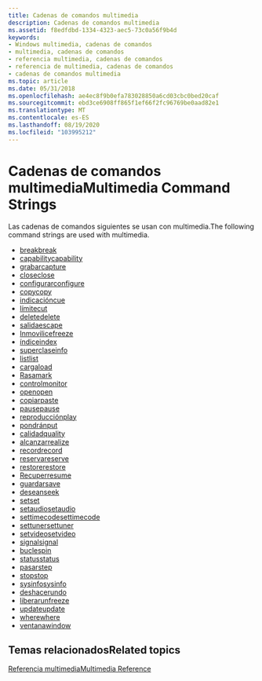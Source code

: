 ```yaml
---
title: Cadenas de comandos multimedia
description: Cadenas de comandos multimedia
ms.assetid: f8edfdbd-1334-4323-aec5-73c0a56f9b4d
keywords:
- Windows multimedia, cadenas de comandos
- multimedia, cadenas de comandos
- referencia multimedia, cadenas de comandos
- referencia de multimedia, cadenas de comandos
- cadenas de comandos multimedia
ms.topic: article
ms.date: 05/31/2018
ms.openlocfilehash: ae4ec8f9b0efa783028850a6cd03cbc0bed20caf
ms.sourcegitcommit: ebd3ce6908ff865f1ef66f2fc96769be0aad82e1
ms.translationtype: MT
ms.contentlocale: es-ES
ms.lasthandoff: 08/19/2020
ms.locfileid: "103995212"
---
```

# <a name="multimedia-command-strings"></a><span data-ttu-id="a39a5-108">Cadenas de comandos multimedia</span><span class="sxs-lookup"><span data-stu-id="a39a5-108">Multimedia Command Strings</span></span>

<span data-ttu-id="a39a5-109">Las cadenas de comandos siguientes se usan con multimedia.</span><span class="sxs-lookup"><span data-stu-id="a39a5-109">The following command strings are used with multimedia.</span></span>

-   [<span data-ttu-id="a39a5-110">break</span><span class="sxs-lookup"><span data-stu-id="a39a5-110">break</span></span>](break.md)
-   [<span data-ttu-id="a39a5-111">capability</span><span class="sxs-lookup"><span data-stu-id="a39a5-111">capability</span></span>](capability.md)
-   [<span data-ttu-id="a39a5-112">grabar</span><span class="sxs-lookup"><span data-stu-id="a39a5-112">capture</span></span>](capture.md)
-   [<span data-ttu-id="a39a5-113">close</span><span class="sxs-lookup"><span data-stu-id="a39a5-113">close</span></span>](close.md)
-   [<span data-ttu-id="a39a5-114">configurar</span><span class="sxs-lookup"><span data-stu-id="a39a5-114">configure</span></span>](configure.md)
-   [<span data-ttu-id="a39a5-115">copy</span><span class="sxs-lookup"><span data-stu-id="a39a5-115">copy</span></span>](copy.md)
-   [<span data-ttu-id="a39a5-116">indicación</span><span class="sxs-lookup"><span data-stu-id="a39a5-116">cue</span></span>](cue.md)
-   [<span data-ttu-id="a39a5-117">límite</span><span class="sxs-lookup"><span data-stu-id="a39a5-117">cut</span></span>](cut.md)
-   [<span data-ttu-id="a39a5-118">delete</span><span class="sxs-lookup"><span data-stu-id="a39a5-118">delete</span></span>](delete.md)
-   [<span data-ttu-id="a39a5-119">salida</span><span class="sxs-lookup"><span data-stu-id="a39a5-119">escape</span></span>](escape.md)
-   [<span data-ttu-id="a39a5-120">Inmovilice</span><span class="sxs-lookup"><span data-stu-id="a39a5-120">freeze</span></span>](freeze.md)
-   [<span data-ttu-id="a39a5-121">índice</span><span class="sxs-lookup"><span data-stu-id="a39a5-121">index</span></span>](./windows-multimedia-start-page.md)
-   [<span data-ttu-id="a39a5-122">superclase</span><span class="sxs-lookup"><span data-stu-id="a39a5-122">info</span></span>](info.md)
-   [<span data-ttu-id="a39a5-123">list</span><span class="sxs-lookup"><span data-stu-id="a39a5-123">list</span></span>](list.md)
-   [<span data-ttu-id="a39a5-124">carga</span><span class="sxs-lookup"><span data-stu-id="a39a5-124">load</span></span>](load.md)
-   [<span data-ttu-id="a39a5-125">Rasa</span><span class="sxs-lookup"><span data-stu-id="a39a5-125">mark</span></span>](mark.md)
-   [<span data-ttu-id="a39a5-126">control</span><span class="sxs-lookup"><span data-stu-id="a39a5-126">monitor</span></span>](monitor.md)
-   [<span data-ttu-id="a39a5-127">open</span><span class="sxs-lookup"><span data-stu-id="a39a5-127">open</span></span>](open.md)
-   [<span data-ttu-id="a39a5-128">copiar</span><span class="sxs-lookup"><span data-stu-id="a39a5-128">paste</span></span>](paste.md)
-   [<span data-ttu-id="a39a5-129">pause</span><span class="sxs-lookup"><span data-stu-id="a39a5-129">pause</span></span>](pause.md)
-   [<span data-ttu-id="a39a5-130">reproducción</span><span class="sxs-lookup"><span data-stu-id="a39a5-130">play</span></span>](play.md)
-   [<span data-ttu-id="a39a5-131">pondrán</span><span class="sxs-lookup"><span data-stu-id="a39a5-131">put</span></span>](put.md)
-   [<span data-ttu-id="a39a5-132">calidad</span><span class="sxs-lookup"><span data-stu-id="a39a5-132">quality</span></span>](quality.md)
-   [<span data-ttu-id="a39a5-133">alcanzar</span><span class="sxs-lookup"><span data-stu-id="a39a5-133">realize</span></span>](realize.md)
-   [<span data-ttu-id="a39a5-134">record</span><span class="sxs-lookup"><span data-stu-id="a39a5-134">record</span></span>](record.md)
-   [<span data-ttu-id="a39a5-135">reserva</span><span class="sxs-lookup"><span data-stu-id="a39a5-135">reserve</span></span>](reserve.md)
-   [<span data-ttu-id="a39a5-136">restore</span><span class="sxs-lookup"><span data-stu-id="a39a5-136">restore</span></span>](restore.md)
-   [<span data-ttu-id="a39a5-137">Recuper</span><span class="sxs-lookup"><span data-stu-id="a39a5-137">resume</span></span>](resume.md)
-   [<span data-ttu-id="a39a5-138">guardar</span><span class="sxs-lookup"><span data-stu-id="a39a5-138">save</span></span>](save.md)
-   [<span data-ttu-id="a39a5-139">desean</span><span class="sxs-lookup"><span data-stu-id="a39a5-139">seek</span></span>](seek.md)
-   [<span data-ttu-id="a39a5-140">set</span><span class="sxs-lookup"><span data-stu-id="a39a5-140">set</span></span>](set.md)
-   [<span data-ttu-id="a39a5-141">setaudio</span><span class="sxs-lookup"><span data-stu-id="a39a5-141">setaudio</span></span>](setaudio.md)
-   [<span data-ttu-id="a39a5-142">settimecode</span><span class="sxs-lookup"><span data-stu-id="a39a5-142">settimecode</span></span>](settimecode.md)
-   [<span data-ttu-id="a39a5-143">settuner</span><span class="sxs-lookup"><span data-stu-id="a39a5-143">settuner</span></span>](settuner.md)
-   [<span data-ttu-id="a39a5-144">setvideo</span><span class="sxs-lookup"><span data-stu-id="a39a5-144">setvideo</span></span>](setvideo.md)
-   [<span data-ttu-id="a39a5-145">signal</span><span class="sxs-lookup"><span data-stu-id="a39a5-145">signal</span></span>](signal.md)
-   [<span data-ttu-id="a39a5-146">bucle</span><span class="sxs-lookup"><span data-stu-id="a39a5-146">spin</span></span>](spin.md)
-   [<span data-ttu-id="a39a5-147">status</span><span class="sxs-lookup"><span data-stu-id="a39a5-147">status</span></span>](status.md)
-   [<span data-ttu-id="a39a5-148">pasar</span><span class="sxs-lookup"><span data-stu-id="a39a5-148">step</span></span>](step.md)
-   [<span data-ttu-id="a39a5-149">stop</span><span class="sxs-lookup"><span data-stu-id="a39a5-149">stop</span></span>](stop.md)
-   [<span data-ttu-id="a39a5-150">sysinfo</span><span class="sxs-lookup"><span data-stu-id="a39a5-150">sysinfo</span></span>](sysinfo.md)
-   [<span data-ttu-id="a39a5-151">deshacer</span><span class="sxs-lookup"><span data-stu-id="a39a5-151">undo</span></span>](undo.md)
-   [<span data-ttu-id="a39a5-152">liberar</span><span class="sxs-lookup"><span data-stu-id="a39a5-152">unfreeze</span></span>](unfreeze.md)
-   [<span data-ttu-id="a39a5-153">update</span><span class="sxs-lookup"><span data-stu-id="a39a5-153">update</span></span>](update.md)
-   [<span data-ttu-id="a39a5-154">where</span><span class="sxs-lookup"><span data-stu-id="a39a5-154">where</span></span>](where.md)
-   [<span data-ttu-id="a39a5-155">ventana</span><span class="sxs-lookup"><span data-stu-id="a39a5-155">window</span></span>](window.md)

## <a name="related-topics"></a><span data-ttu-id="a39a5-156">Temas relacionados</span><span class="sxs-lookup"><span data-stu-id="a39a5-156">Related topics</span></span>

<dl> <dt>

[<span data-ttu-id="a39a5-157">Referencia multimedia</span><span class="sxs-lookup"><span data-stu-id="a39a5-157">Multimedia Reference</span></span>](multimedia-reference.md)
</dt> </dl>

 

 